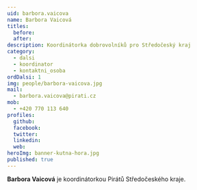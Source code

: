 ```yaml
---
uid: barbora.vaicova
name: Barbora Vaicová
titles:
  before: 
  after:
description: Koordinátorka dobrovolníků pro Středočeský kraj
category:
  - dalsi
  - koordinator
  - kontaktni_osoba
ordDalsi: 1
img: people/barbora-vaicova.jpg
mail:
  - barbora.vaicova@pirati.cz
mob:
  - +420 770 113 640
profiles:
  github:
  facebook:
  twitter: 
  linkedin: 
  web: 
heroImg: banner-kutna-hora.jpg
published: true
---
```

**Barbora Vaicová** je koordinátorkou Pirátů Středočeského kraje.
